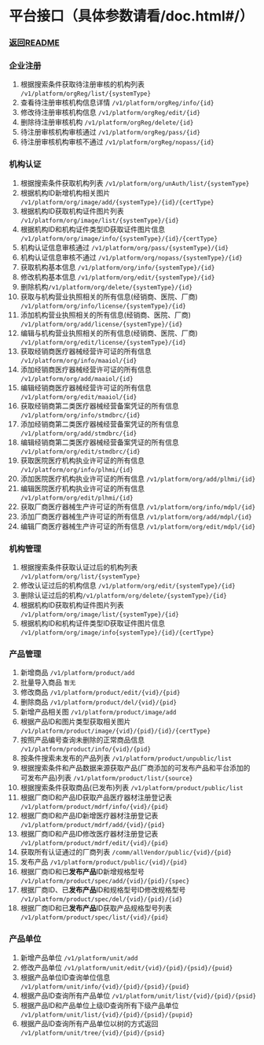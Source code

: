 # 平台接口（具体参数请看/doc.html#/）
### [返回README](/README.md)
### 企业注册
1. 根据搜索条件获取待注册审核的机构列表 `/v1/platform/orgReg/list/{systemType}`
2. 查看待注册审核机构信息详情 `/v1/platform/orgReg/info/{id}`
3. 修改待注册审核机构信息 `/v1/platform/orgReg/edit/{id}`
4. 删除待注册审核机构 `/v1/platform/orgReg/delete/{id}`
5. 待注册审核机构审核通过 `/v1/platform/orgReg/pass/{id}`
6. 待注册审核机构审核不通过 `/v1/platform/orgReg/nopass/{id}`

### 机构认证
1. 根据搜索条件获取机构列表 `/v1/platform/org/unAuth/list/{systemType}`
2. 根据机构ID新增机构相关图片 `/v1/platform/org/image/add/{systemType}/{id}/{certType}`
2. 根据机构ID获取机构证件图片列表 `/v1/platform/org/image/list/{systemType}/{id}`
3. 根据机构ID和机构证件类型ID获取证件图片信息 `/v1/platform/org/image/info/{systemType}/{id}/{certType}`
4. 机构认证信息审核通过 `/v1/platform/org/pass/{systemType}/{id}`
5. 机构认证信息审核不通过 `/v1/platform/org/nopass/{systemType}/{id}`
6. 获取机构基本信息 `/v1/platform/org/info/{systemType}/{id}`
7. 修改机构基本信息 `/v1/platform/org/edit/{systemType}/{id}`
8. 删除机构`/v1/platform/org/delete/{systemType}/{id}`
9. 获取与机构营业执照相关的所有信息(经销商、医院、厂商) `/v1/platform/org/info/license/{systemType}/{id}`
10. 添加机构营业执照相关的所有信息(经销商、医院、厂商) `/v1/platform/org/add/license/{systemType}/{id}`
11. 编辑与机构营业执照相关的所有信息(经销商、医院、厂商) `/v1/platform/org/edit/license/{systemType}/{id}`
12. 获取经销商医疗器械经营许可证的所有信息 `/v1/platform/org/info/maaiol/{id}`
13. 添加经销商医疗器械经营许可证的所有信息 `/v1/platform/org/add/maaiol/{id}`
14. 编辑经销商医疗器械经营许可证的所有信息 `/v1/platform/org/edit/maaiol/{id}`
15. 获取经销商第二类医疗器械经营备案凭证的所有信息 `/v1/platform/org/info/stmdbrc/{id}`
16. 添加经销商第二类医疗器械经营备案凭证的所有信息 `/v1/platform/org/add/stmdbrc/{id}`
17. 编辑经销商第二类医疗器械经营备案凭证的所有信息 `/v1/platform/org/edit/stmdbrc/{id}`
18. 获取医院医疗机构执业许可证的所有信息 `/v1/platform/org/info/plhmi/{id}`
19. 添加医院医疗机构执业许可证的所有信息 `/v1/platform/org/add/plhmi/{id}`
20. 编辑医院医疗机构执业许可证的所有信息 `/v1/platform/org/edit/plhmi/{id}`
21. 获取厂商医疗器械生产许可证的所有信息 `/v1/platform/org/info/mdpl/{id}`
22. 添加厂商医疗器械生产许可证的所有信息 `/v1/platform/org/add/mdpl/{id}`
23. 编辑厂商医疗器械生产许可证的所有信息 `/v1/platform/org/edit/mdpl/{id}`

### 机构管理
1. 根据搜索条件获取认证过后的机构列表 `/v1/platform/org/list/{systemType}`
2. 修改认证过后的机构信息 `/v1/platform/org/edit/{systemType}/{id}`
3. 删除认证过后的机构`/v1/platform/org/delete/{systemType}/{id}`
4. 根据机构ID获取机构证件图片列表 `/v1/platform/org/image/list/{systemType}/{id}`
5. 根据机构ID和机构证件类型ID获取证件图片信息 `/v1/platform/org/image/info{systemType}/{id}/{certType}`

### 产品管理
1. 新增商品 `/v1/platform/product/add`
2. 批量导入商品 `暂无`
3. 修改商品 `/v1/platform/product/edit/{vid}/{pid}`
4. 删除商品 `/v1/platform/product/del/{vid}/{pid}`
7. 新增产品相关图 `/v1/platform/product/image/add`
8. 根据产品ID和图片类型获取相关图片 `/v1/platform/product/image/{vid}/{pid}/{id}/{certType}`
9. 按照产品编号查询未删除的正常商品信息 `/v1/platform/product/info/{vid}/{pid}`
10. 按条件搜索未发布的产品列表 `/v1/platform/product/unpublic/list`
11. 根据搜索条件和产品数据来源获取产品(厂商添加的可发布产品和平台添加的可发布产品)列表 `/v1/platform/product/list/{source}`
12. 根据搜索条件获取商品(已发布)列表 `/v1/platform/product/public/list`
13. 根据厂商ID和产品ID获取产品医疗器材注册登记表 `/v1/platform/product/mdrf/info/{vid}/{pid}`
13. 根据厂商ID和产品ID新增医疗器材注册登记表 `/v1/platform/product/mdrf/add/{vid}/{pid}`
14. 根据厂商ID和产品ID修改医疗器材注册登记表 `/v1/platform/product/mdrf/edit/{vid}/{pid}`
14. 获取所有认证通过的厂商列表 `/comm/allVendor/public/{vid}/{pid}`
15. 发布产品 `/v1/platform/product/public/{vid}/{pid}`
16. 根据厂商ID和已**发布产品**ID新增规格型号 `/v1/platform/product/spec/add/{vid}/{pid}/{spec}`
17. 根据厂商ID、已**发布产品**ID和规格型号ID修改规格型号 `/v1/platform/product/spec/del/{vid}/{pid}/{id}`
18. 根据厂商ID和已**发布产品**ID获取产品规格型号列表 `/v1/platform/product/spec/list/{vid}/{pid}`

### 产品单位
1. 新增产品单位 `/v1/platform/unit/add`
2. 修改产品单位 `/v1/platform/unit/edit/{vid}/{pid}/{psid}/{puid}`
3. 根据产品单位ID查询单位信息 `/v1/platform/unit/info/{vid}/{pid}/{psid}/{puid}`
4. 根据产品ID查询所有产品单位 `/v1/platform/unit/list/{vid}/{pid}/{psid}`
5. 根据产品ID和产品单位上级ID查询所有下级产品单位 `/v1/platform/unit/list/{vid}/{pid}/{psid}/{pupid}`
6. 根据产品ID查询所有产品单位以树的方式返回 `/v1/platform/unit/tree/{vid}/{pid}/{psid}`

